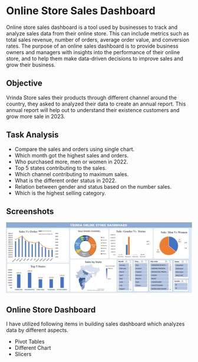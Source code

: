 # Online Store Sales Dashboard

Online store sales dashboard is a tool used by businesses to track and analyze sales data from their online store. This can include metrics such as total sales revenue, number of orders, average order value, and conversion rates. The purpose of an online sales dashboard is to provide business owners and managers with insights into the performance of their online store, and to help them make data-driven decisions to improve sales and grow their business.




## Objective
Vrinda Store sales their products through different channel around the country, they asked to analyzed their data to create an annual report. This annual report will help out to understand their existence customers and grow more sale in 2023.

## Task Analysis



-	Compare the sales and orders using single chart.
-	Which month got the highest sales and orders.
-	Who purchased more, men or women in 2022.
-	Top 5 states contributing to the sales.
-	Which channel contributing to maximum sales.
-	What is the different order status in 2022.
-	Relation between gender and status based on the number sales.
-	Which is the highest selling category.




## Screenshots

![App Screenshot](https://github.com/rahemeen426/Excel-Dashboards/blob/main/Vrinda.JPG)

## Online Store Dashboard 

I have utilized following items in building sales dashboard which analyzes data by different aspects.
- Pivot Tables
- Different Chart
- Slicers


